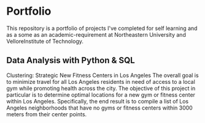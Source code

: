 # Portfolio

This repository is a portfolio of projects I've completed for self learning and as a some as an academic-requirement at Northeastern University and VelloreInstitute of Technology.

## Data Analysis with Python & SQL
Clustering: Strategic New Fitness Centers in Los Angeles
The overall goal is to minimize travel for all Los Angeles residents in need of access to a local gym while promoting health across the city. The objective of this project in particular is to determine optimal locations for a new gym or fitness center within Los Angeles. Specifically, the end result is to compile a list of Los Angeles neighborhoods that have no gyms or fitness centers within 3000 meters from their center points.
